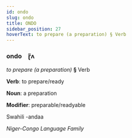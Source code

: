```yaml
---
id: ondo
slug: ondo
title: ONDO
sidebar_position: 27
hoverText: to prepare (a preparation) § Verb
---
```


### ondo&emsp;<span kind="abugida">ɽ̃ʌ</span>

*to prepare (a preparation)* **§** Verb

**Verb**: to prepare/ready

**Noun**: a preparation

**Modifier**: preparable/readyable

Swahili -andaa 

*Niger-Congo Language Family*